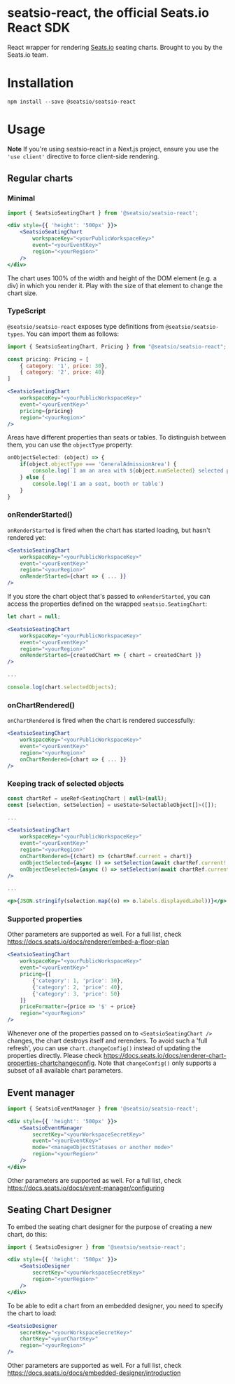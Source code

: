 # seatsio-react, the official Seats.io React SDK

React wrapper for rendering [Seats.io](https://www.seats.io) seating charts. Brought to you by the Seats.io team.

# Installation

```
npm install --save @seatsio/seatsio-react
```

# Usage

**Note** If you're using seatsio-react in a Next.js project, ensure you use the `'use client'` directive to force client-side rendering.

## Regular charts

### Minimal

```jsx
import { SeatsioSeatingChart } from '@seatsio/seatsio-react';

<div style={{ 'height': '500px' }}>
    <SeatsioSeatingChart
        workspaceKey="<yourPublicWorkspaceKey>"
        event="<yourEventKey>"
        region="<yourRegion>"
    />
</div>
```

The chart uses 100% of the width and height of the DOM element (e.g. a div) in which you render it. Play with the size of that element to change the chart size.

### TypeScript

`@seatsio/seatsio-react` exposes type definitions from `@seatsio/seatsio-types`. You can import them as follows:

```jsx
import { SeatsioSeatingChart, Pricing } from "@seatsio/seatsio-react";

const pricing: Pricing = [
    { category: '1', price: 30},
    { category: '2', price: 40}
]

<SeatsioSeatingChart
    workspaceKey="<yourPublicWorkspaceKey>"
    event="<yourEventKey>"
    pricing={pricing}
    region="<yourRegion>"
/>
```

Areas have different properties than seats or tables. To distinguish between them, you can use the `objectType` property:

```jsx
onObjectSelected: (object) => {
    if(object.objectType === 'GeneralAdmissionArea') {
        console.log(`I am an area with ${object.numSelected} selected places`)
    } else {
        console.log('I am a seat, booth or table')
    }
}
```

### onRenderStarted()

`onRenderStarted` is fired when the chart has started loading, but hasn't rendered yet:

```jsx
<SeatsioSeatingChart
    workspaceKey="<yourPublicWorkspaceKey>"
    event="<yourEventKey>"
    region="<yourRegion>"
    onRenderStarted={chart => { ... }}
/>
```

If you store the chart object that's passed to `onRenderStarted`, you can access the properties defined on the  wrapped `seatsio.SeatingChart`:

```jsx
let chart = null;

<SeatsioSeatingChart
    workspaceKey="<yourPublicWorkspaceKey>"
    event="<yourEventKey>"
    region="<yourRegion>"
    onRenderStarted={createdChart => { chart = createdChart }}
/>

...

console.log(chart.selectedObjects);
```

### onChartRendered()

`onChartRendered` is fired when the chart is rendered successfully:

```jsx
<SeatsioSeatingChart
    workspaceKey="<yourPublicWorkspaceKey>"
    event="<yourEventKey>"
    region="<yourRegion>"
    onChartRendered={chart => { ... }}
/>
```

### Keeping track of selected objects

```jsx
const chartRef = useRef<SeatingChart | null>(null);
const [selection, setSelection] = useState<SelectableObject[]>([]);

...

<SeatsioSeatingChart
    workspaceKey="<yourPublicWorkspaceKey>"
    event="<yourEventKey>"
    region="<yourRegion>"
    onChartRendered={(chart) => (chartRef.current = chart)}
    onObjectSelected={async () => setSelection(await chartRef.current!.listSelectedObjects())}
    onObjectDeselected={async () => setSelection(await chartRef.current!.listSelectedObjects())}
/>

...

<p>{JSON.stringify(selection.map((o) => o.labels.displayedLabel))}</p>
```

### Supported properties

Other parameters are supported as well. For a full list, check https://docs.seats.io/docs/renderer/embed-a-floor-plan

```jsx
<SeatsioSeatingChart
    workspaceKey="<yourPublicWorkspaceKey>"
    event="<yourEventKey>"
    pricing={[
        {'category': 1, 'price': 30},
        {'category': 2, 'price': 40},
        {'category': 3, 'price': 50}
    ]}
    priceFormatter={price => '$' + price}
    region="<yourRegion>"
/>
```

Whenever one of the properties passed on to `<SeatsioSeatingChart />` changes, the chart destroys itself and rerenders. To avoid such a 'full refresh', you can use `chart.changeConfig()` instead of updating the properties directly. Please check https://docs.seats.io/docs/renderer-chart-properties-chartchangeconfig. Note that `changeConfig()` only supports a subset of all available chart parameters.

## Event manager

```jsx
import { SeatsioEventManager } from '@seatsio/seatsio-react';

<div style={{ 'height': '500px' }}>
    <SeatsioEventManager
        secretKey="<yourWorkspaceSecretKey>"
        event="<yourEventKey>"
        mode="<manageObjectStatuses or another mode>"
        region="<yourRegion>"
    />
</div>
```

Other parameters are supported as well. For a full list, check https://docs.seats.io/docs/event-manager/configuring

## Seating Chart Designer

To embed the seating chart designer for the purpose of creating a new chart, do this:

```jsx
import { SeatsioDesigner } from '@seatsio/seatsio-react';

<div style={{ 'height': '500px' }}>
    <SeatsioDesigner
        secretKey="<yourWorkspaceSecretKey>"
        region="<yourRegion>"
    />
</div>
```

To be able to edit a chart from an embedded designer, you need to specify the chart to load:
 
```jsx
<SeatsioDesigner
    secretKey="<yourWorkspaceSecretKey>"    
    chartKey="<yourChartKey>"
    region="<yourRegion>"
/>
```

Other parameters are supported as well. For a full list, check https://docs.seats.io/docs/embedded-designer/introduction
